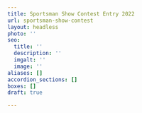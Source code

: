 ```yaml
---
title: Sportsman Show Contest Entry 2022
url: sportsman-show-contest
layout: headless
photo: ''
seo:
  title: ''
  description: ''
  imgalt: ''
  image: ''
aliases: []
accordion_sections: []
boxes: []
draft: true

---
```

<script type="text/javascript" src="https://form.jotform.com/jsform/220314999463160"></script>